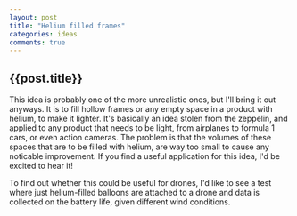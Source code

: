 ```yaml
---
layout: post
title: "Helium filled frames"
categories: ideas
comments: true
---
```


<h2>{{post.title}}</h2>
This idea is probably one of the more unrealistic ones, but I'll bring it out anyways.
It is to fill hollow frames or any empty space in a product with helium, to make it lighter.
It's basically an idea stolen from the zeppelin, and applied to any product that needs to be light, from airplanes to formula 1 cars, or even action cameras.
The problem is that the volumes of these spaces that are to be filled with helium, are way too small to cause any noticable improvement.
If you find a useful application for this idea, I'd be excited to hear it!

To find out whether this could be useful for drones, I'd like to see a test where just helium-filled balloons are attached to a drone and data is collected on the battery life, given different wind conditions.
